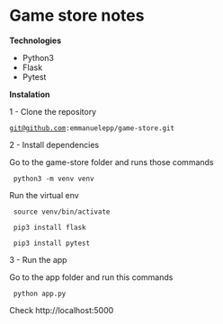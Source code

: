 # Game store notes

<p><strong>Technologies</strong></p>

<ul>
<li>Python3</li>
<li>Flask</li>
<li>Pytest</li>
</ul>


<p><strong>Instalation</strong></p>

<p>1 - Clone the repository</p>

<code>git@github.com:emmanuelepp/game-store.git </code>

<p>2 - Install dependencies</p>

<p>Go to the game-store folder and runs those commands</p>

<code> python3 -m venv venv </code>

<p>Run the virtual env</p>

<code> source venv/bin/activate </code>

<code> pip3 install flask </code>

<code> pip3 install pytest </code>

3 - Run the app

<p>Go to the app folder and run this commands</p>

<code> python app.py</code>

Check http://localhost:5000





